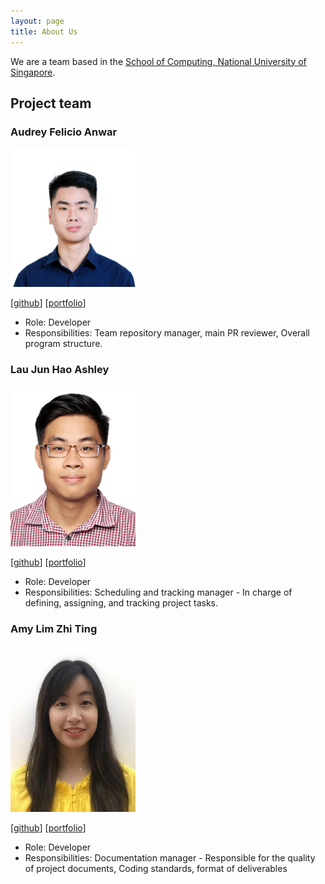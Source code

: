 ```yaml
---
layout: page
title: About Us
---
```


We are a team based in the [School of Computing, National University of Singapore](http://www.comp.nus.edu.sg).

## Project team

### Audrey Felicio Anwar

<img src="images/audrey.png" width="200px">

[[github](https://github.com/AudreyFelicio)]
[[portfolio](team/audrey.md)]

* Role: Developer
* Responsibilities: Team repository manager, main PR reviewer, Overall program structure.

### Lau Jun Hao Ashley

<img src="images/ashley-lau.png" width="200px">

[[github](https://github.com/ashley-lau)]
[[portfolio](team/ashley.md)]

* Role: Developer
* Responsibilities: Scheduling and tracking manager - In charge of defining, assigning, and tracking project tasks.

### Amy Lim Zhi Ting

<img src="images/amylzting.png" width="200px">

[[github](https://github.com/amylzting)]
[[portfolio](team/amy.md)]

* Role: Developer
* Responsibilities: Documentation manager - Responsible for the quality of 
project documents, Coding standards, format of deliverables